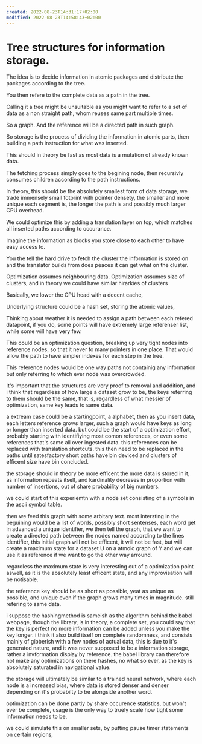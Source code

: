 ```yaml
---
created: 2022-08-23T14:31:17+02:00
modified: 2022-08-23T14:58:43+02:00
---
```


# Tree structures for information storage.

The idea is to decide information in atomic packages and distribute the packages according to the tree.

You then refere to the complete data as a path in the tree.


Calling it a tree might be unsuitable as you might want to refer to a set of data as a non straight path, whom reuses same part multiple times.

So a graph. 
And the reference will be a directed path in such graph.

So storage is the process of dividing the information in atomic parts, then building a path instruction for what was inserted.

This should in theory be fast as most data is a mutation of already known data.

The fetching process simply goes to the begining node, then recursivly consumes children according to the path instructions.

In theory, this should be the absolutely smallest form of data storage, we trade immensely small fotprint with pointer densety, the smaller and more unique each segment is, the longer the path is and possibly much larger CPU overhead.

We could optimize this by adding a translation layer on top, which matches all inserted paths according to occurance.

Imagine the information as blocks you store close to each other to have easy access to.

You the tell the hard drive to fetch the cluster the information is stored on and the translator builds from does peaces it can get what on the cluster.

Optimization assumes neighbouring data.
Optimization assumes size of clusters, and in theory we could have similar hirarkies of clusters

Basically, we lower the CPU head with a decent cache,



Underlying structure could be a hash set, storing the atomic values,

Thinking about weather it is needed to assign a path between each refered datapoint, if you do, some points will have extremely large referenser list, while some will have very few.

This could be an optimization question, breaking up very tight nodes into reference nodes, so that it never to many pointers in one place.
That would allow the path to have simpler indexes for each step in the tree.

This reference nodes would be one way paths not containig any information but only referring to which ever node was overcrowded.

It's important that the structures are very proof to removal and addition, and i think that regardless of how large a dataset grow to be, the keys referring to them should be the same, that is, regardless of what messier of optimization, same key leads to same data.


a extream case could be a startingpoint, a alphabet, then as you insert data, each letters reference grows larger, 
such a graph would have keys as long or longer than inserted data.
but could be the start of a optimization effort, probably starting with identifiying most comon references, or even some references that's same all over ingested data.
this references can be replaced with translation shortcuts.
this then need to be replaced in the paths until satesfactory short paths have bin deviced and clusters of efficent size have bin concluded.

the storage should in theory be more efficent the more data is stored in it, as information repeats itself, and kardinality decreses in proportion with number of insertions, out of share probability of big numbers.


we could start of this experiemtn with a node set consisting of a symbols in the ascii symbol table.

then we feed this graph with some arbitary text. most intersting in the beguining would be a list of words, possibly short sentenses, 
each word get in advanced a unique identifier, we then tell the graph, that we want to create a directed path between the nodes named according to the lines identifier, 
this initial graph will not be efficent, it will not be fast, but will create a maximum state for a dataset U on a atmoic graph of Y
and we can use it as reference if we want to go the other way arround.

regardless the maximum state is very interesting out of a optimization point aswell, as it is the absolutely least efficent state, and any improvisation will be notisable.

the reference key should be as short as possible, yeat as unique as possible, and unique even if the graph grows many times in magnitude.
still refering to same data.


i suppose the hashingmethod is sameish as the algorithm behind the babel webpage, though the library, is in theory, a complete set, you could say that the key is perfect no more information can be added unless you make the key longer.
i think it also build itself on complete randomness, and consists mainly of gibberish with a few nodes of actual data, 
this is due to it's generated nature, and it was never supposed to be a information storage, rather a invformation display by reference.
the babel library can therefore not make any optimizations on there hashes, no what so ever, as the key is absolutely saturated in navigational value.


the storage will ultimately be similar to a trained neural network, where each node is a increased bias, 
where data is stored denser and denser depending on it's probabilty to be alongside another word.

optimization can be done partly by share occurence statistics, but won't ever be complete, 
usage is the only way to truely scale how tight some information needs to be, 

we could simulate this on smaller sets, by putting pause timer statements on certain regions, 


